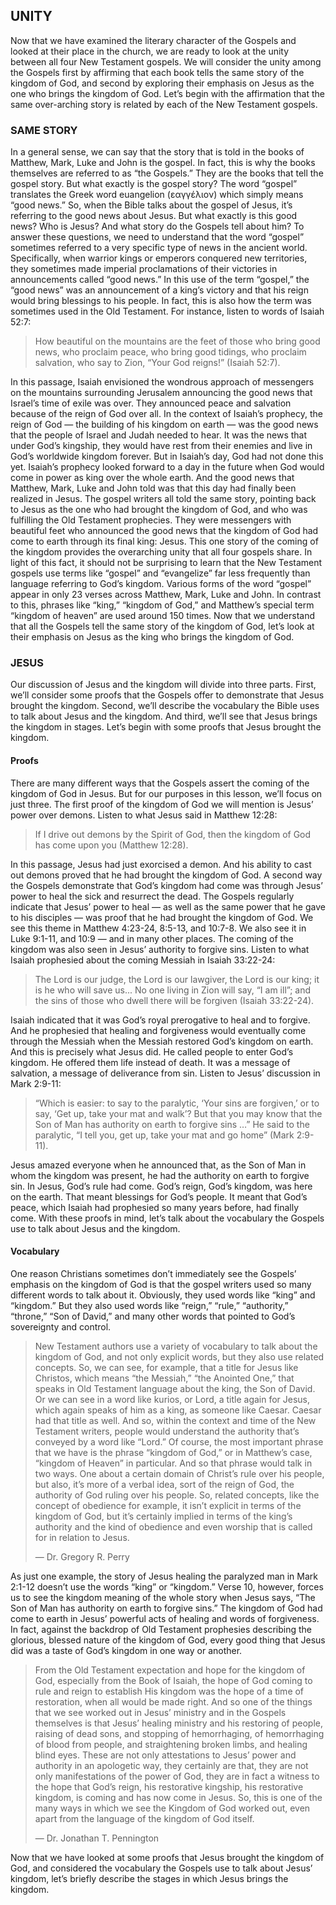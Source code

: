 ## UNITY

Now that we have examined the literary character of the Gospels and looked at their place in the church, we are ready to look at the unity between all four New Testament gospels.
We will consider the unity among the Gospels first by affirming that each book tells the same story of the kingdom of God, and second by exploring their emphasis on Jesus as the one who brings the kingdom of God. Let’s begin with the affirmation that the same over-arching story is related by each of the New Testament gospels.


### SAME STORY

In a general sense, we can say that the story that is told in the books of Matthew, Mark, Luke and John is the gospel. In fact, this is why the books themselves are referred to as “the Gospels.” They are the books that tell the gospel story. But what exactly is the gospel story?
	The word “gospel” translates the Greek word euangelion (εαγγέλιον) which simply means “good news.” So, when the Bible talks about the gospel of Jesus, it’s referring to the good news about Jesus. But what exactly is this good news? Who is Jesus? And what story do the Gospels tell about him?
	To answer these questions, we need to understand that the word “gospel” sometimes referred to a very specific type of news in the ancient world. Specifically, when warrior kings or emperors conquered new territories, they sometimes made imperial proclamations of their victories in announcements called “good news.” In this use of the term “gospel,” the “good news” was an announcement of a king’s victory and that his reign would bring blessings to his people. In fact, this is also how the term was sometimes used in the Old Testament. For instance, listen to words of Isaiah 52:7: 

> How beautiful on the mountains are the feet of those who bring good news, who proclaim peace, who bring good tidings, who proclaim salvation, who say to Zion, “Your God reigns!” (Isaiah 52:7).

In this passage, Isaiah envisioned the wondrous approach of messengers on the mountains surrounding Jerusalem announcing the good news that Israel’s time of exile was over. They announced peace and salvation because of the reign of God over all. 
	In the context of Isaiah’s prophecy, the reign of God — the building of his kingdom on earth — was the good news that the people of Israel and Judah needed to hear. It was the news that under God’s kingship, they would have rest from their enemies and live in God’s worldwide kingdom forever. 
But in Isaiah’s day, God had not done this yet. Isaiah’s prophecy looked forward to a day in the future when God would come in power as king over the whole earth. And the good news that Matthew, Mark, Luke and John told was that this day had finally been realized in Jesus. The gospel writers all told the same story, pointing back to Jesus as the one who had brought the kingdom of God, and who was fulfilling the Old Testament prophecies. They were messengers with beautiful feet who announced the good news that the kingdom of God had come to earth through its final king: Jesus. This one story of the coming of the kingdom provides the overarching unity that all four gospels share.
	In light of this fact, it should not be surprising to learn that the New Testament gospels use terms like “gospel” and “evangelize” far less frequently than language referring to God’s kingdom. Various forms of the word “gospel” appear in only 23 verses across Matthew, Mark, Luke and John. In contrast to this, phrases like “king,” “kingdom of God,” and Matthew’s special term “kingdom of heaven” are used around 150 times.
Now that we understand that all the Gospels tell the same story of the kingdom of God, let’s look at their emphasis on Jesus as the king who brings the kingdom of God. 

### JESUS

Our discussion of Jesus and the kingdom will divide into three parts. First, we’ll consider some proofs that the Gospels offer to demonstrate that Jesus brought the kingdom. Second, we’ll describe the vocabulary the Bible uses to talk about Jesus and the kingdom. And third, we’ll see that Jesus brings the kingdom in stages. Let’s begin with some proofs that Jesus brought the kingdom.


#### Proofs

There are many different ways that the Gospels assert the coming of the kingdom of God in Jesus. But for our purposes in this lesson, we’ll focus on just three. The first proof of the kingdom of God we will mention is Jesus’ power over demons. Listen to what Jesus said in Matthew 12:28:

> If I drive out demons by the Spirit of God, then the kingdom of God has come upon you (Matthew 12:28).

In this passage, Jesus had just exorcised a demon. And his ability to cast out demons proved that he had brought the kingdom of God.
A second way the Gospels demonstrate that God’s kingdom had come was through Jesus’ power to heal the sick and resurrect the dead. 
The Gospels regularly indicate that Jesus’ power to heal — as well as the same power that he gave to his disciples — was proof that he had brought the kingdom of God. We see this theme in Matthew 4:23-24, 8:5-13, and 10:7-8. We also see it in Luke 9:1-11, and 10:9 — and in many other places. The coming of the kingdom was also seen in Jesus’ authority to forgive sins. 
	Listen to what Isaiah prophesied about the coming Messiah in Isaiah 33:22-24:
	
> The Lord is our judge, the Lord is our lawgiver, the Lord is our king; it is he who will save us... No one living in Zion will say, “I am ill”; and the sins of those who dwell there will be forgiven (Isaiah 33:22-24).

Isaiah indicated that it was God’s royal prerogative to heal and to forgive. And he prophesied that healing and forgiveness would eventually come through the Messiah when the Messiah restored God’s kingdom on earth.
	And this is precisely what Jesus did. He called people to enter God’s kingdom. He offered them life instead of death. It was a message of salvation, a message of deliverance from sin. Listen to Jesus’ discussion in Mark 2:9-11: 

> “Which is easier: to say to the paralytic, ‘Your sins are forgiven,’ or to say, ‘Get up, take your mat and walk’? But that you may know that the Son of Man has authority on earth to forgive sins …” He said to the paralytic, “I tell you, get up, take your mat and go home” (Mark 2:9-11).

Jesus amazed everyone when he announced that, as the Son of Man in whom the kingdom was present, he had the authority on earth to forgive sin.
	In Jesus, God’s rule had come. God’s reign, God’s kingdom, was here on the earth. That meant blessings for God’s people. It meant that God’s peace, which Isaiah had prophesied so many years before, had finally come.
With these proofs in mind, let’s talk about the vocabulary the Gospels use to talk about Jesus and the kingdom.


#### Vocabulary

One reason Christians sometimes don’t immediately see the Gospels’ emphasis on the kingdom of God is that the gospel writers used so many different words to talk about it. Obviously, they used words like “king” and “kingdom.” But they also used words like “reign,” “rule,” “authority,” “throne,” “Son of David,” and many other words that pointed to God’s sovereignty and control.

> New Testament authors use a variety of vocabulary to talk about the kingdom of God, and not only explicit words, but they also use related concepts. So, we can see, for example, that a title for Jesus like Christos, which means “the Messiah,” “the Anointed One,” that speaks in Old Testament language about the king, the Son of David. Or we can see in a word like kurios, or Lord, a title again for Jesus, which again speaks of him as a king, as someone like Caesar. Caesar had that title as well. And so, within the context and time of the New Testament writers, people would understand the authority that’s conveyed by a word like “Lord.” Of course, the most important phrase that we have is the phrase “kingdom of God,” or in Matthew’s case, “kingdom of Heaven” in particular. And so that phrase would talk in two ways. One about a certain domain of Christ’s rule over his people, but also, it’s more of a verbal idea, sort of the reign of God, the authority of God ruling over his people. So, related concepts, like the concept of obedience for example, it isn’t explicit in terms of the kingdom of God, but it’s certainly implied in terms of the king’s authority and the kind of obedience and even worship that is called for in relation to Jesus.
> 
> — Dr. Gregory R. Perry

As just one example, the story of Jesus healing the paralyzed man in Mark 2:1-12 doesn’t use the words “king” or “kingdom.” Verse 10, however, forces us to see the kingdom meaning of the whole story when Jesus says, “The Son of Man has authority on earth to forgive sins.” The kingdom of God had come to earth in Jesus’ powerful acts of healing and words of forgiveness. In fact, against the backdrop of Old Testament prophesies describing the glorious, blessed nature of the kingdom of God, every good thing that Jesus did was a taste of God’s kingdom in one way or another.

> From the Old Testament expectation and hope for the kingdom of God, especially from the Book of Isaiah, the hope of God coming to rule and reign to establish His kingdom was the hope of a time of restoration, when all would be made right. And so one of the things that we see worked out in Jesus’ ministry and in the Gospels themselves is that Jesus’ healing ministry and his restoring of people, raising of dead sons, and stopping of hemorrhaging, of hemorrhaging of blood from people, and straightening broken limbs, and healing blind eyes. These are not only attestations to Jesus’ power and authority in an apologetic way, they certainly are that, they are not only manifestations of the power of God, they are in fact a witness to the hope that God’s reign, his restorative kingship, his restorative kingdom, is coming and has now come in Jesus. So, this is one of the many ways in which we see the Kingdom of God worked out, even apart from the language of the kingdom of God itself.
> 
> — Dr. Jonathan T. Pennington

Now that we have looked at some proofs that Jesus brought the kingdom of God, and considered the vocabulary the Gospels use to talk about Jesus’ kingdom, let’s briefly describe the stages in which Jesus brings the kingdom.

